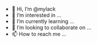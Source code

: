 - 👋 Hi, I’m @mylack
- 👀 I’m interested in ...
- 🌱 I’m currently learning ...
- 💞️ I’m looking to collaborate on ...
- 📫 How to reach me ...

<!---
mylack/mylack is a ✨ special ✨ repository because its `README.md` (this file) appears on your GitHub profile.
You can click the Preview link to take a look at your changes.
--->
